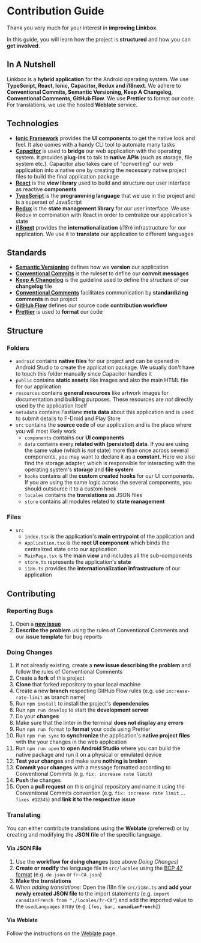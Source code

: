 # Contribution Guide

Thank you very much for your interest in **improving Linkbox**.

In this guide, you will learn how the project is **structured** and how you can **get involved**.

## In A Nutshell

Linkbox is a **hybrid application** for the Android operating system.
We use **TypeScript, React, Ionic, Capacitor, Redux and i18next**. We adhere to **Conventional Commits, Semantic Versioning, Keep A Changelog, Conventional Comments, GitHub Flow**. We use **Prettier** to format our code.
For translations, we use the hosted **Weblate** service.

## Technologies

- [**Ionic Framework**](https://ionicframework.com) provides the **UI components** to get the native look and feel. It also comes with a handy CLI tool to automate many tasks
- [**Capacitor**](https://capacitorjs.com) is used to **bridge** our web application with the operating system. It provides **plug-ins** to talk to **native APIs** (such as storage, file system etc.). Capacitor also takes care of "converting" our web application into a native one by creating the necessary native project files to build the final application package
- [**React**](https://reactjs.org) is the **view library** used to build and structure our user interface as reactive **components**
- [**TypeScript**](https://www.typescriptlang.org) is the **programming language** that we use in the project and is a superset of JavaScript
- [**Redux**](https://redux.js.org) is the **state management library** for our user interface. We use Redux in combination with React in order to centralize our application's state
- [**i18next**](https://www.i18next.com) provides the **internationalization** (_i18n_) infrastructure for our application. We use it to **translate** our application to different languages

## Standards

- [**Semantic Versioning**](https://semver.org) defines how we **version** our application
- [**Conventional Commits**](https://www.conventionalcommits.org) is the ruleset to define our **commit messages**
- [**Keep A Changelog**](https://keepachangelog.com) is the guideline used to define the structure of our **changelog** file
- [**Conventional Comments**](https://conventionalcomments.org) facilitates communication by **standardizing comments** in our project
- [**GitHub Flow**](https://githubflow.github.io) defines our source code **contribution workflow**
- [**Prettier**](https://prettier.io) is used to **format** our code

## Structure

### Folders

- `android` contains **native files** for our project and can be opened in Android Studio to create the application package. We usually don't have to touch this folder manually since Capacitor handles it
- `public` contains **static assets** like images and also the main HTML file for our application
- `resources` contains **general resources** like artwork images for documentation and building purposes. These resources are _not_ directly used by the application itself
- `metadata` contains Fastlane **meta data** about this application and is used to submit details to F-Droid and Play Store
- `src` contains the **source code** of our application and is the place where you will most likely work
  - `components` contains our **UI components**
  - `data` contains every **related with (persisted) data**. If you are using the same value (which is _not_ state) more than once across several components, you may want to declare it as a **constant**. Here we also find the storage adapter, which is responsible for interacting with the operating system's **storage** and **file system**
  - `hooks` contains all the **custom created hooks** for our UI components. If you are using the same logic across the several components, you should outsource it to a custom hook
  - `locales` contains the **translations** as JSON files
  - `store` contains all modules related to **state management**

### Files

- `src`
  - `index.tsx` is the application's **main entrypoint** of the application and
  - `Application.tsx` is the **root UI component** which binds the centralized state onto our application
  - `MainPage.tsx` is the **main view** and includes all the sub-components
  - `store.ts` represents the application's **state**
  - `i18n.ts` provides the **internationalization infrastructure** of our application

## Contributing

### Reporting Bugs

1. Open a [**new issue**](https://github.com/ronaldloyko/linkbox/issues)
1. **Describe the problem** using the rules of Conventional Comments and our **issue template** for bug reports

### Doing Changes

1. If not already existing, create a **new issue describing the problem** and follow the rules of Conventional Comments
1. Create a **fork** of this project
1. **Clone** that forked repository to your local machine
1. Create a new **branch** respecting GitHub Flow rules (e.g. use `increase-rate-limit` as branch name)
1. Run `npm install` to install the project's **dependencies**
1. Run `npm run develop` to start the **development server**
1. Do your **changes**
1. Make sure that the linter in the terminal **does not display any errors**
1. Run `npm run format` to **format** your code using Prettier
1. Run `npm run sync` to **synchronize** the application's **native project files** with the your changes in the web application
1. Run `npm run open` to **open Android Studio** where you can build the native package and run it on a physical or emulated device
1. **Test your changes** and make sure **nothing is broken**
1. **Commit your changes** with a message formatted according to Conventional Commits (e.g. `fix: increase rate limit`)
1. **Push** the changes
1. Open a **pull request** on this original repository and name it using the Conventional Commits convention (e.g. `fix: increase rate limit` ... `fixes #12345`) and **link it to the respective issue**

### Translating

You can either contribute translations using the **Weblate** (preferred) or by creating and modifying the **JSON file** of the specific language.

#### Via JSON File

1. Use the **workflow for doing changes** (see above _Doing Changes_)
1. **Create or modify** the language file in `src/locales` using the [BCP 47 format](https://www.w3.org/International/articles/language-tags) (e.g. `de.json` or `fr-CA.json`)
1. **Make the translations**
1. _When adding translations:_ Open the i18n file `src/i18n.ts` and **add your newly created JSON file** to the import statements (e.g. `import canadianFrench from "./locales/fr-CA"`) and add the imported value to the `usedLanguages` array (e.g. `[foo, bar, `**`canadianFrench]`**)

#### Via Weblate

Follow the instructions on the [Weblate](https://hosted.weblate.org/engage/linkbox) page.
